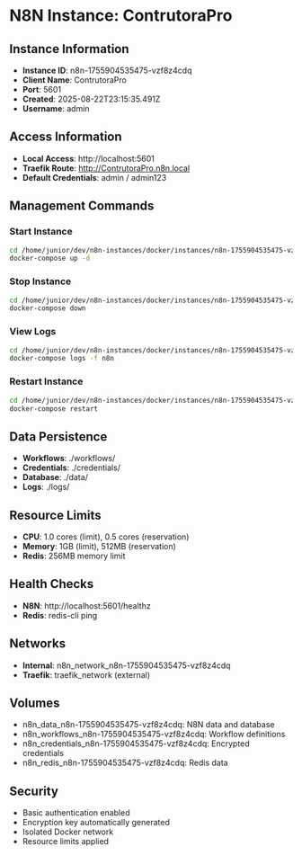 # N8N Instance: ContrutoraPro

## Instance Information
- **Instance ID**: n8n-1755904535475-vzf8z4cdq
- **Client Name**: ContrutoraPro
- **Port**: 5601
- **Created**: 2025-08-22T23:15:35.491Z
- **Username**: admin

## Access Information
- **Local Access**: http://localhost:5601
- **Traefik Route**: http://ContrutoraPro.n8n.local
- **Default Credentials**: admin / admin123

## Management Commands

### Start Instance
```bash
cd /home/junior/dev/n8n-instances/docker/instances/n8n-1755904535475-vzf8z4cdq
docker-compose up -d
```

### Stop Instance
```bash
cd /home/junior/dev/n8n-instances/docker/instances/n8n-1755904535475-vzf8z4cdq
docker-compose down
```

### View Logs
```bash
cd /home/junior/dev/n8n-instances/docker/instances/n8n-1755904535475-vzf8z4cdq
docker-compose logs -f n8n
```

### Restart Instance
```bash
cd /home/junior/dev/n8n-instances/docker/instances/n8n-1755904535475-vzf8z4cdq
docker-compose restart
```

## Data Persistence
- **Workflows**: ./workflows/
- **Credentials**: ./credentials/
- **Database**: ./data/
- **Logs**: ./logs/

## Resource Limits
- **CPU**: 1.0 cores (limit), 0.5 cores (reservation)
- **Memory**: 1GB (limit), 512MB (reservation)
- **Redis**: 256MB memory limit

## Health Checks
- **N8N**: http://localhost:5601/healthz
- **Redis**: redis-cli ping

## Networks
- **Internal**: n8n_network_n8n-1755904535475-vzf8z4cdq
- **Traefik**: traefik_network (external)

## Volumes
- n8n_data_n8n-1755904535475-vzf8z4cdq: N8N data and database
- n8n_workflows_n8n-1755904535475-vzf8z4cdq: Workflow definitions
- n8n_credentials_n8n-1755904535475-vzf8z4cdq: Encrypted credentials
- n8n_redis_n8n-1755904535475-vzf8z4cdq: Redis data

## Security
- Basic authentication enabled
- Encryption key automatically generated
- Isolated Docker network
- Resource limits applied
